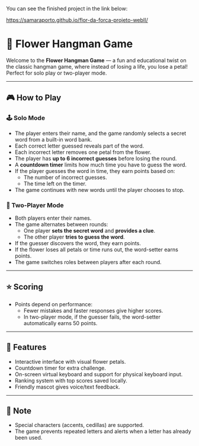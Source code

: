 You can see the finished project in the link below:

https://samaraporto.github.io/flor-da-forca-projeto-webII/

# 🌼 Flower Hangman Game

Welcome to the **Flower Hangman Game** — a fun and educational twist on the classic hangman game, where instead of losing a life, you lose a petal! Perfect for solo play or two-player mode.

---

## 🎮 How to Play

### 🕹️ Solo Mode

- The player enters their name, and the game randomly selects a secret word from a built-in word bank.
- Each correct letter guessed reveals part of the word.
- Each incorrect letter removes one petal from the flower.
- The player has **up to 6 incorrect guesses** before losing the round.
- A **countdown timer** limits how much time you have to guess the word.
- If the player guesses the word in time, they earn points based on:
  - The number of incorrect guesses.
  - The time left on the timer.
- The game continues with new words until the player chooses to stop.

### 👥 Two-Player Mode

- Both players enter their names.
- The game alternates between rounds:
  - One player **sets the secret word** and **provides a clue**.
  - The other player **tries to guess the word**.
- If the guesser discovers the word, they earn points.
- If the flower loses all petals or time runs out, the word-setter earns points.
- The game switches roles between players after each round.

---

## ⭐ Scoring

- Points depend on performance:
  - Fewer mistakes and faster responses give higher scores.
  - In two-player mode, if the guesser fails, the word-setter automatically earns 50 points.

---

## 🧠 Features

- Interactive interface with visual flower petals.
- Countdown timer for extra challenge.
- On-screen virtual keyboard and support for physical keyboard input.
- Ranking system with top scores saved locally.
- Friendly mascot gives voice/text feedback.

---


## 📌 Note

- Special characters (accents, cedillas) are supported.
- The game prevents repeated letters and alerts when a letter has already been used.
